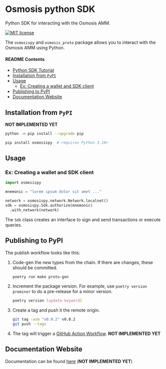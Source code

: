 # Osmosis python SDK

<!-- Python-based client for interacting with the Osmosis AMM. -->

Python SDK for interacting with the Osmosis AMM.

<!-- TODO add badges -->
<!-- Badges -->

[![MIT license][license-badge]][license-link]

<!-- Badges links -->

[license-badge]: https://img.shields.io/badge/License-MIT-blue.svg
[license-link]: https://github.com/chadury2021/osmosis-pysdk/blob/master/LICENSE

The `osmosispy` and `osmosis_proto` package allows you to interact with the Osmosis AMM using Python.

#### README Contents

- [Python SDK Tutorial](#python-sdk-tutorial)
- [Installation from `PyPI`](#installation-from-pypi)
- [Usage](#usage)
  - [Ex: Creating a wallet and SDK client](#ex-creating-a-wallet-and-sdk-client)
- [Publishing to PyPI](#publishing-to-pypi)
- [Documentation Website](#documentation-website)

## Installation from `PyPI`

<!-- TODO: register on PyPI -->

**NOT IMPLEMENTED YET**

```bash
python -m pip install --upgrade pip

pip install osmosispy  # requires Python 3.10+
```

## Usage

### Ex: Creating a wallet and SDK client

```python
import osmosispy

mnemonic = "lorem ipsum dolor sit amet ..."

network = osmosispy.network.Network.localnet()
sdk = osmosispy.Sdk.authorize(mnemonic)
  .with_network(network)
```

The `Sdk` class creates an interface to sign and send transactions or execute queries.

## Publishing to PyPI

The publish workflow looks like this:

1. Code-gen the new types from the chain. If there are changes, these should be committed.

   ```sh
   poetry run make proto-gen
   ```

2. Increment the package version. For example, use `poetry version preminor` to do a pre-release for a minor version.

   ```sh
   poetry version [update-keyword]
   ```

3. Create a tag and push it the remote origin.

   ```sh
   git tag -asm "v0.0.2" v0.0.2
   git push --tags
   ```

4. The tag will trigger a [GitHub Action Workflow](https://github.com/chadury2021/osmosis-pysdk/actions/workflows/update-pypi.yml). **NOT IMPLEMENTED YET**

## Documentation Website

Documentation can be found [here](https://example.com) (**NOT IMPLEMENTED YET**)
